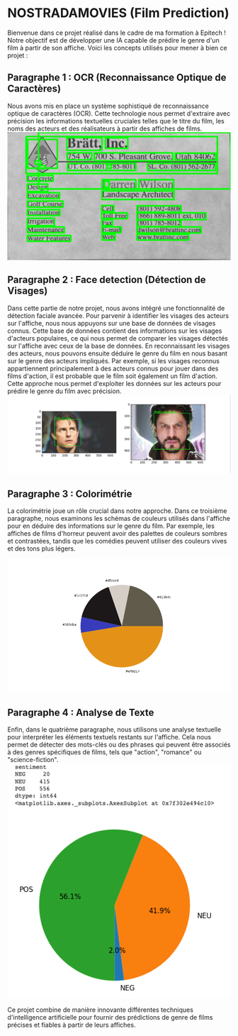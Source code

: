 # NOSTRADAMOVIES (Film Prediction)
Bienvenue dans ce projet réalisé dans le cadre de ma formation à Epitech ! Notre objectif est de développer une IA capable de prédire le genre d'un film à partir de son affiche.
Voici les concepts utilisés pour mener à bien ce projet :

## Paragraphe 1 : OCR (Reconnaissance Optique de Caractères)
Nous avons mis en place un système sophistiqué de reconnaissance optique de caractères (OCR). Cette technologie nous permet d'extraire avec précision les informations textuelles cruciales telles que le titre du film, les noms des acteurs et des réalisateurs à partir des affiches de films.
![Nom de l'image](text_analyze/working_text_analyse.jpg)

## Paragraphe 2 : Face detection (Détection de Visages)
Dans cette partie de notre projet, nous avons intégré une fonctionnalité de détection faciale avancée. Pour parvenir à identifier les visages des acteurs sur l'affiche, nous nous appuyons sur une base de données de visages connus. Cette base de données contient des informations sur les visages d'acteurs populaires, ce qui nous permet de comparer les visages détectés sur l'affiche avec ceux de la base de données. En reconnaissant les visages des acteurs, nous pouvons ensuite déduire le genre du film en nous basant sur le genre des acteurs impliqués. Par exemple, si les visages reconnus appartiennent principalement à des acteurs connus pour jouer dans des films d'action, il est probable que le film soit également un film d'action. Cette approche nous permet d'exploiter les données sur les acteurs pour prédire le genre du film avec précision.
![Nom de l'image](Face_Detection/img/image_working.jpg)

## Paragraphe 3 : Colorimétrie
La colorimétrie joue un rôle crucial dans notre approche. Dans ce troisième paragraphe, nous examinons les schémas de couleurs utilisés dans l'affiche pour en déduire des informations sur le genre du film. Par exemple, les affiches de films d'horreur peuvent avoir des palettes de couleurs sombres et contrastées, tandis que les comédies peuvent utiliser des couleurs vives et des tons plus légers.

![Nom de l'image](Colorimetrie/color_analysis_report.png)

## Paragraphe 4 : Analyse de Texte
Enfin, dans le quatrième paragraphe, nous utilisons une analyse textuelle pour interpréter les éléments textuels restants sur l'affiche. Cela nous permet de détecter des mots-clés ou des phrases qui peuvent être associés à des genres spécifiques de films, tels que "action", "romance" ou "science-fiction".
![Nom de l'image](text_analyze/sentiment-result.png)

Ce projet combine de manière innovante différentes techniques d'intelligence artificielle pour fournir des prédictions de genre de films précises et fiables à partir de leurs affiches.


